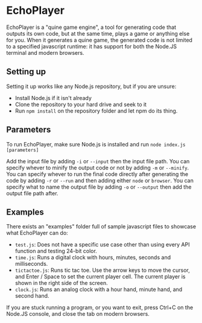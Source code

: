 # EchoPlayer
EchoPlayer is a "quine game engine", a tool for generating code that outputs its own code, but at the same time, plays a game or anything else for you. When it generates a quine game, the generated code is not limited to a specified javascript runtime: it has support for both the Node.JS terminal and modern browsers.
## Setting up
Setting it up works like any Node.js repository, but if you are unsure:
- Install Node.js if it isn't already
- Clone the repository to your hard drive and seek to it
- Run `npm install` on the repository folder and let npm do its thing.
## Parameters
To run EchoPlayer, make sure Node.js is installed and run `node index.js [parameters]`

Add the input file by adding `-i` or `--input` then the input file path.
You can specify whever to minify the output code or not by adding `-m` or `--minify`.
You can specify whever to run the final code directly after generating the code by adding `-r` or `--run` and then adding either `node` or `browser`.
You can specify what to name the output file by adding `-o` or `--output` then add the output file path after.
## Examples
There exists an "examples" folder full of sample javascript files to showcase what EchoPlayer can do:
- `test.js`: Does not have a specific use case other than using every API function and testing 24-bit color.
- `time.js`: Runs a digital clock with hours, minutes, seconds and milliseconds.
- `tictactoe.js`: Runs tic tac toe. Use the arrow keys to move the cursor, and Enter / Space to set the current player cell. The current player is shown in the right side of the screen.
- `clock.js`: Runs an analog clock with a hour hand, minute hand, and second hand.

If you are stuck running a program, or you want to exit, press Ctrl+C on the Node.JS console, and close the tab on modern browsers.
